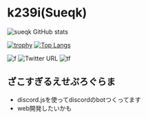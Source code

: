 # k239i(Sueqk)
![sueqk GitHub stats](https://github-readme-stats.vercel.app/api?username=k239i&count_private=true&show_icons=true&theme=dracula)

[![trophy](https://github-profile-trophy.vercel.app/?username=k239i&theme=onedark)](https://github.com/ryo-ma/github-profile-trophy)
[![Top Langs](https://github-readme-stats.vercel.app/api/top-langs/?username=k239i&layout=compact&theme=dracula)](https://github.com/anuraghazra/github-readme-stats)

![f](https://img.shields.io/github/followers/k239i?label=Followers&style=social)
![Twitter URL](https://img.shields.io/twitter/url?style=social&url=https%3A%2F%2Ftwitter.com%2Ftiiusi)
![tf](https://img.shields.io/twitter/follow/tiiusi?style=social)

## ざこすぎるえせぷろぐらま
- discord.jsを使ってdiscordのbotつくってます
- web開発したいかも
